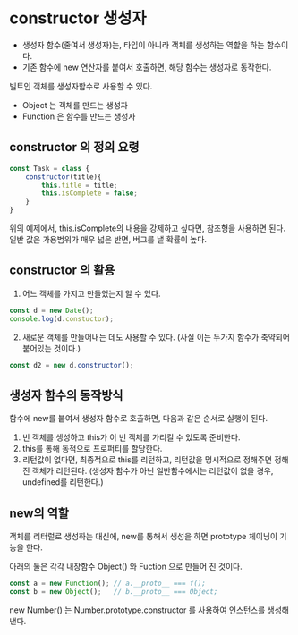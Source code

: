 # constructor 생성자

- 생성자 함수(줄여서 생성자)는, 타입이 아니라  객체를 생성하는 역할을 하는 함수이다. 
- 기존 함수에 new 연산자를 붙여서 호출하면, 해당 함수는 생성자로 동작한다.



빌트인 객체를 생성자함수로 사용할 수 있다. 

- Object 는 객체를 만드는 생성자
- Function 은 함수를 만드는 생성자



## constructor 의 정의 요령

```javascript
const Task = class {
    constructor(title){
        this.title = title;
        this.isComplete = false;
    }
}
```

위의 예제에서, this.isComplete의 내용을 강제하고 싶다면, 참조형을 사용하면 된다. 일반 값은 가용범위가 매우 넓은 반면, 버그를 낼 확률이 높다. 



## constructor 의 활용

1. 어느 객체를 가지고 만들었는지 알 수 있다. 

```javascript
const d = new Date();
console.log(d.constuctor);
```



2. 새로운 객체를 만들어내는 데도 사용할 수 있다. (사실 이는 두가지 함수가 축약되어 붙어있는 것이다.)

```javascript
const d2 = new d.constructor();
```





## 생성자 함수의 동작방식

함수에 new를 붙여서 생성자 함수로 호출하면, 다음과 같은 순서로 실행이 된다. 

1. 빈 객체를 생성하고 this가 이 빈 객체를 가리킬 수 있도록 준비한다. 
2. this를 통해 동적으로 프로퍼티를 할당한다. 
3. 리턴값이 없다면, 최종적으로 this를 리턴하고, 리턴값을 명시적으로 정해주면 정해진 객체가 리턴된다. 
   (생성자 함수가 아닌 일반함수에서는 리턴값이 없을 경우, undefined를 리턴한다.)



## new의 역할

객체를 리터럴로 생성하는 대신에, new를 통해서 생성을 하면  prototype 체이닝이 기능을 한다. 

아래의 둘은 각각 내장함수 Object() 와 Fuction 으로 만들어 진 것이다. 

```javascript
const a = new Function(); // a.__proto__ === f();
const b = new Object();   // b.__proto__ === Object;
```



new Number() 는 Number.prototype.constructor 를 사용하여 인스턴스를 생성해낸다.